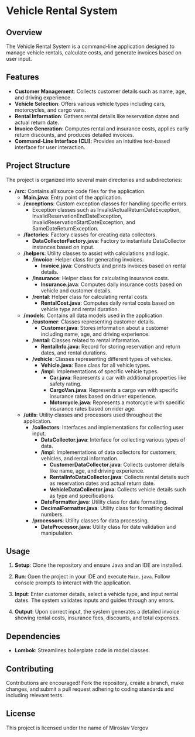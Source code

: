 # Vehicle Rental System

## Overview

The Vehicle Rental System is a command-line application designed to manage vehicle rentals, calculate costs, and generate invoices based on user input.

## Features

- **Customer Management**: Collects customer details such as name, age, and driving experience.
- **Vehicle Selection**: Offers various vehicle types including cars, motorcycles, and cargo vans.
- **Rental Information**: Gathers rental details like reservation dates and actual return date.
- **Invoice Generation**: Computes rental and insurance costs, applies early return discounts, and produces detailed invoices.
- **Command-Line Interface (CLI)**: Provides an intuitive text-based interface for user interaction.


## Project Structure

The project is organized into several main directories and subdirectories:

- **/src**: Contains all source code files for the application.
  - **Main.java**: Entry point of the application.
  - **/exceptions**: Custom exception classes for handling specific errors.
    - Exception classes such as InvalidActualReturnDateException, InvalidReservationEndDateException, InvalidReservationStartDateException, and SameDateReturnException.
  - **/factories**: Factory classes for creating data collectors.
    - **DataCollectorFactory.java**: Factory to instantiate DataCollector instances based on input.
  - **/helpers**: Utility classes to assist with calculations and logic.
    - **/invoice**: Helper class for generating invoices.
      - **Invoice.java**: Constructs and prints invoices based on rental details.
    - **/insurance**: Helper class for calculating insurance costs.
      - **Insurance.java**: Computes daily insurance costs based on vehicle and customer details.
    - **/rental**: Helper class for calculating rental costs.
      - **RentalCost.java**: Computes daily rental costs based on vehicle type and rental duration.
  - **/models**: Contains all data models used in the application.
    - **/customer**: Classes representing customer details.
      - **Customer.java**: Stores information about a customer including name, age, and driving experience.
    - **/rental**: Classes related to rental information.
      - **RentalInfo.java**: Record for storing reservation and return dates, and rental durations.
    - **/vehicle**: Classes representing different types of vehicles.
      - **Vehicle.java**: Base class for all vehicle types.
      - **/impl**: Implementations of specific vehicle types.
        - **Car.java**: Represents a car with additional properties like safety rating.
        - **CargoVan.java**: Represents a cargo van with specific insurance rates based on driver experience.
        - **Motorcycle.java**: Represents a motorcycle with specific insurance rates based on rider age.
  - **/utils**: Utility classes and processors used throughout the application.
    - **/collectors**: Interfaces and implementations for collecting user input.
      - **DataCollector.java**: Interface for collecting various types of data.
      - **/impl**: Implementations of data collectors for customers, vehicles, and rental information.
        - **CustomerDataCollector.java**: Collects customer details like name, age, and driving experience.
        - **RentalInfoDataCollector.java**: Collects rental details such as reservation dates and actual return date.
        - **VehicleDataCollector.java**: Collects vehicle details such as type and specifications.
      - **DateFormatter.java**: Utility class for date formatting.
      - **DecimalFormatter.java**: Utility class for formatting decimal numbers.
    - **/processors**: Utility classes for data processing.
      - **DateProcessor.java**: Utility class for date validation and manipulation.
     
        
## Usage

1. **Setup**: Clone the repository and ensure Java and an IDE are installed.

2. **Run**: Open the project in your IDE and execute `Main.java`. Follow console prompts to interact with the application.

3. **Input**: Enter customer details, select a vehicle type, and input rental dates. The system validates inputs and guides through any errors.

4. **Output**: Upon correct input, the system generates a detailed invoice showing rental costs, insurance fees, discounts, and total expenses.

## Dependencies

- **Lombok**: Streamlines boilerplate code in model classes.

## Contributing

Contributions are encouraged! Fork the repository, create a branch, make changes, and submit a pull request adhering to coding standards and including relevant tests.

## License

This project is licensed under the name of Miroslav Vergov 
